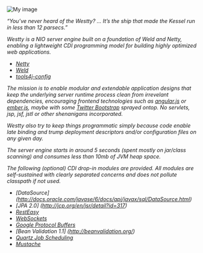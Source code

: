 ![My image](https://raw.github.com/deephacks/westty/master/westty.png)

<i>“You’ve never heard of the Westty? … It’s the ship that made the Kessel run in less than 12 parsecs.”<i>

Westty is a NIO server engine built on a foundation of Weld and Netty, enabling a lightweight CDI 
programming model for building highly optimized web applications. 

* [Netty](http://netty.io)
* [Weld](http://seamframework.org/Weld)
* [tools4j-config](https://github.com/deephacks/tools4j-config)

The mission is to enable modular and extendable application designs that keep the underlying server runtime process clean 
from irrevelant dependencies, encouraging frontend technologies such as [angular.js](http://angularjs.org) or 
[ember.js](http://emberjs.com), maybe with some [Twitter Bootstrap](http://twitter.github.com/bootstrap/) sprayed ontop. No servlets, jsp, jsf, jstl or other shenanigans incorporated. 

Westty also try to keep things programmatic simply because _code_ enable late binding and trump deployment descriptors 
and/or configuration files on any given day.

The server engine starts in around 5 seconds (spent mostly on jar/class scanning) and consumes less than 10mb of JVM heap space.

The following (optional) CDI drop-in modules are provided. All modules are self-sustained with clearly separated 
concerns and does not pollute classpath if not used. 


* [DataSource] (http://docs.oracle.com/javase/6/docs/api/javax/sql/DataSource.html)
* [JPA 2.0] (http://jcp.org/en/jsr/detail?id=317)
* [RestEasy](http://www.jboss.org/resteasy)
* [WebSockets](http://tools.ietf.org/html/rfc6455)
* [Google Protocol Buffers](https://developers.google.com/protocol-buffers/docs/overview)
* [Bean Validation 1.1] (http://beanvalidation.org/)
* [Quartz Job Scheduling](http://quartz-scheduler.org)
* [Mustache](http://mustache.github.com/)


